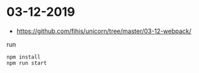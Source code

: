 # 03-12-2019
* https://github.com/fihis/unicorn/tree/master/03-12-webpack/

run
```
npm install
npm run start
```
